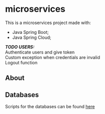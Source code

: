 # microservices
This is a microservices project made with:
  - Java Spring Boot;
  - Java Spring Cloud;
  
**_TODO USERS:_** <br/>
Authenticate users and give token <br/>
Custom exception when credentials are invalid <br/>
Logout function <br/>
  
## About


## Databases
Scripts for the databases can be found [here](https://google.com)
